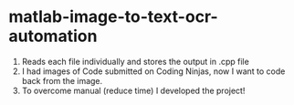 # matlab-image-to-text-ocr-automation

1. Reads each file individually and stores the output in .cpp file
2. I had images of Code submitted on Coding Ninjas, now I want to code back from the image.
3. To overcome manual (reduce time) I developed the project!
